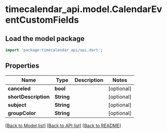 # timecalendar_api.model.CalendarEventCustomFields

## Load the model package
```dart
import 'package:timecalendar_api/api.dart';
```

## Properties
Name | Type | Description | Notes
------------ | ------------- | ------------- | -------------
**canceled** | **bool** |  | [optional] 
**shortDescription** | **String** |  | [optional] 
**subject** | **String** |  | [optional] 
**groupColor** | **String** |  | [optional] 

[[Back to Model list]](../README.md#documentation-for-models) [[Back to API list]](../README.md#documentation-for-api-endpoints) [[Back to README]](../README.md)


